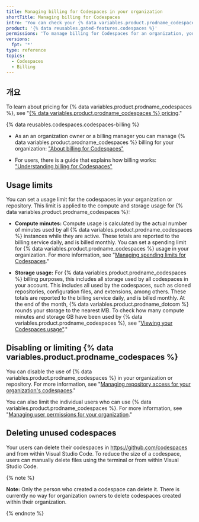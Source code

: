 ```yaml
---
title: Managing billing for Codespaces in your organization
shortTitle: Managing billing for Codespaces
intro: 'You can check your {% data variables.product.prodname_codespaces %} usage and set usage limits.'
product: '{% data reusables.gated-features.codespaces %}'
permissions: 'To manage billing for Codespaces for an organization, you must be an organization owner or a billing manager.'
versions:
  fpt: '*'
type: reference
topics:
  - Codespaces
  - Billing
---
```


## 개요

To learn about pricing for {% data variables.product.prodname_codespaces %}, see "[{% data variables.product.prodname_codespaces %} pricing](/billing/managing-billing-for-github-codespaces/about-billing-for-codespaces#codespaces-pricing)."

{% data reusables.codespaces.codespaces-billing %}

- As an an organization owner or a billing manager you can manage {% data variables.product.prodname_codespaces %} billing for your organization: ["About billing for Codespaces"](/billing/managing-billing-for-github-codespaces/about-billing-for-codespaces)

- For users, there is a guide that explains how billing works: ["Understanding billing for Codespaces"](/codespaces/codespaces-reference/understanding-billing-for-codespaces)

## Usage limits

You can set a usage limit for the codespaces in your organization or repository. This limit is applied to the compute and storage usage for {% data variables.product.prodname_codespaces %}:

- **Compute minutes:** Compute usage is calculated by the actual number of minutes used by all {% data variables.product.prodname_codespaces %} instances while they are active. These totals are reported to the billing service daily, and is billed monthly. You can set a spending limit for {% data variables.product.prodname_codespaces %} usage in your organization. For more information, see "[Managing spending limits for Codespaces](/billing/managing-billing-for-github-codespaces/managing-spending-limits-for-codespaces)."

- **Storage usage:**  For {% data variables.product.prodname_codespaces %} billing purposes, this includes all storage used by all codespaces in your account. This includes all used by the codespaces, such as cloned repositories, configuration files, and extensions, among others. These totals are reported to the billing service daily, and is billed monthly. At the end of the month, {% data variables.product.prodname_dotcom %} rounds your storage to the nearest MB. To check how many compute minutes and storage GB have been used by {% data variables.product.prodname_codespaces %}, see "[Viewing your Codespaces usage"](/billing/managing-billing-for-github-codespaces/viewing-your-codespaces-usage)."

## Disabling or limiting {% data variables.product.prodname_codespaces %}

You can disable the use of {% data variables.product.prodname_codespaces %} in your organization or repository. For more information, see "[Managing repository access for your organization's codespaces](/codespaces/managing-codespaces-for-your-organization/managing-access-and-security-for-your-organizations-codespaces)."

You can also limit the individual users who can use {% data variables.product.prodname_codespaces %}. For more information, see "[Managing user permissions for your organization](/codespaces/managing-codespaces-for-your-organization/managing-user-permissions-for-your-organization)."

## Deleting unused codespaces

Your users can delete their codespaces in https://github.com/codespaces and from within Visual Studio Code. To reduce the size of a codespace, users can manually delete files using the terminal or from within Visual Studio Code.

{% note %}

**Note:** Only the person who created a codespace can delete it. There is currently no way for organization owners to delete codespaces created within their organization.

{% endnote %}
